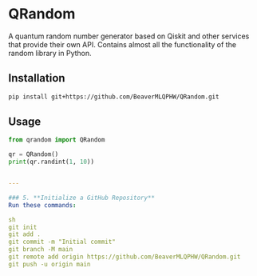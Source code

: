 # QRandom

A quantum random number generator based on Qiskit and other services that provide their own API. Contains almost all the functionality of the random library in Python.

## Installation

```sh
pip install git+https://github.com/BeaverMLQPHW/QRandom.git
```
## Usage
```python
from qrandom import QRandom

qr = QRandom()
print(qr.randint(1, 10))
```

```yaml

---

### 5. **Initialize a GitHub Repository**
Run these commands:

sh
git init
git add .
git commit -m "Initial commit"
git branch -M main
git remote add origin https://github.com/BeaverMLQPHW/QRandom.git
git push -u origin main
```
